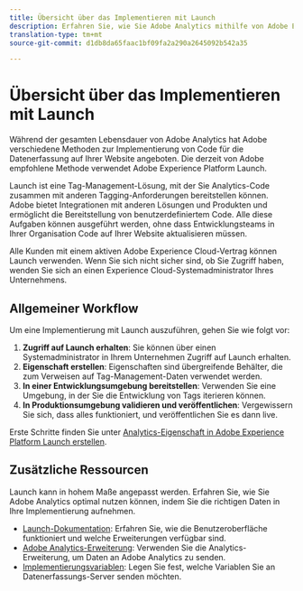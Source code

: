 ```yaml
---
title: Übersicht über das Implementieren mit Launch
description: Erfahren Sie, wie Sie Adobe Analytics mithilfe von Adobe Experience Platform Launch implementieren
translation-type: tm+mt
source-git-commit: d1db8da65faac1bf09fa2a290a2645092b542a35

---
```



# Übersicht über das Implementieren mit Launch

Während der gesamten Lebensdauer von Adobe Analytics hat Adobe verschiedene Methoden zur Implementierung von Code für die Datenerfassung auf Ihrer Website angeboten. Die derzeit von Adobe empfohlene Methode verwendet Adobe Experience Platform Launch.

Launch ist eine Tag-Management-Lösung, mit der Sie Analytics-Code zusammen mit anderen Tagging-Anforderungen bereitstellen können. Adobe bietet Integrationen mit anderen Lösungen und Produkten und ermöglicht die Bereitstellung von benutzerdefiniertem Code. Alle diese Aufgaben können ausgeführt werden, ohne dass Entwicklungsteams in Ihrer Organisation Code auf Ihrer Website aktualisieren müssen.

Alle Kunden mit einem aktiven Adobe Experience Cloud-Vertrag können Launch verwenden. Wenn Sie sich nicht sicher sind, ob Sie Zugriff haben, wenden Sie sich an einen Experience Cloud-Systemadministrator Ihres Unternehmens.

## Allgemeiner Workflow

Um eine Implementierung mit Launch auszuführen, gehen Sie wie folgt vor:

1. **Zugriff auf Launch erhalten**: Sie können über einen Systemadministrator in Ihrem Unternehmen Zugriff auf Launch erhalten.
2. **Eigenschaft erstellen**: Eigenschaften sind übergreifende Behälter, die zum Verweisen auf Tag-Management-Daten verwendet werden.
3. **In einer Entwicklungsumgebung bereitstellen**: Verwenden Sie eine Umgebung, in der Sie die Entwicklung von Tags iterieren können.
4. **In Produktionsumgebung validieren und veröffentlichen**: Vergewissern Sie sich, dass alles funktioniert, und veröffentlichen Sie es dann live.

Erste Schritte finden Sie unter [Analytics-Eigenschaft in Adobe Experience Platform Launch erstellen](create-analytics-property.md).

## Zusätzliche Ressourcen

Launch kann in hohem Maße angepasst werden. Erfahren Sie, wie Sie Adobe Analytics optimal nutzen können, indem Sie die richtigen Daten in Ihre Implementierung aufnehmen.

* [Launch-Dokumentation](https://docs.adobe.com/content/help/de-DE/launch/using/overview.html): Erfahren Sie, wie die Benutzeroberfläche funktioniert und welche Erweiterungen verfügbar sind.
* [Adobe Analytics-Erweiterung](https://docs.adobe.com/content/help/de-DE/launch/using/extensions-ref/adobe-extension/analytics-extension/overview.html): Verwenden Sie die Analytics-Erweiterung, um Daten an Adobe Analytics zu senden.
* [Implementierungsvariablen](../vars/overview.md): Legen Sie fest, welche Variablen Sie an Datenerfassungs-Server senden möchten.
